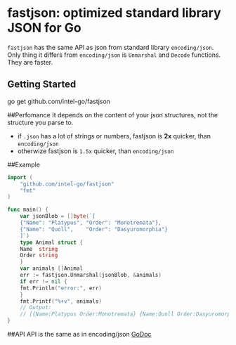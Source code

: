 # fastjson: optimized standard library JSON for Go

`fastjson` has the same API as json from standard library `encoding/json`. 
Only thing it differs from `encoding/json` is `Unmarshal` and `Decode` functions. They are faster.

## Getting Started
go get github.com/intel-go/fastjson

##Perfomance
It depends on the content of your json structures, not the structure you parse to.
* if `.json` has a lot of strings or numbers, fastjson is **2x** quicker, than `encoding/json`
* otherwize fastjson is `1.5x` quicker, than `encoding/json`

##Example
```Go
import (
    "github.com/intel-go/fastjson"
    "fmt"
)

func main() {
    var jsonBlob = []byte(`[
	{"Name": "Platypus", "Order": "Monotremata"},
	{"Name": "Quoll",    "Order": "Dasyuromorphia"}
    ]`)
    type Animal struct {
	Name  string
	Order string
    }
    var animals []Animal
    err := fastjson.Unmarshal(jsonBlob, &animals)
    if err != nil {
	fmt.Println("error:", err)
    }
    fmt.Printf("%+v", animals)
    // Output:
    // [{Name:Platypus Order:Monotremata} {Name:Quoll Order:Dasyuromorphia}]
}
```
##API
API is the same as in encoding/json
[GoDoc](https://golang.org/pkg/encoding/json/#Unmarshal)
